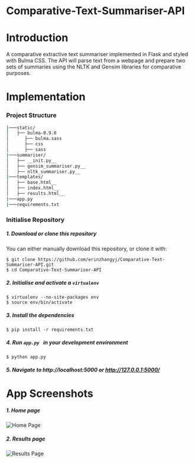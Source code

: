 # Comparative-Text-Summariser-API

# Introduction

A comparative extractive text summariser implemented in Flask and styled with Bulma CSS. The API will parse text from a webpage and prepare two sets of summaries using the NLTK and Gensim libraries for comparative purposes. 

# Implementation
 
 ### Project Structure
 ```bash
|───static/
│   ├── bulma-0.9.0
│      ├── bulma.sass
│      ├── css
│      ├── sass
|───summariser/
│   ├── __init.py__
│   ├── gensim_summariser.py__
│   ├── nltk_summariser.py__
|───templates/
│   ├── base.html__
│   ├── index.html__
│   ├── results.html__
|───app.py
|───requirements.txt
 ```
 ### Initialise Repository
##### 1. Download or clone this repository

You can either manually download this repository, or clone it with: <br>
```
$ git clone https://github.com/erinzhangyj/Comparative-Text-Summariser-API.git
$ cd Comparative-Text-Summariser-API
```

##### 2. Initialise and activate a `virtualenv`
```
$ virtualenv --no-site-packages env
$ source env/bin/activate
```

##### 3. Install the dependencies
```
$ pip install -r requirements.txt
```

##### 4. Run `app.py ` in your development environment
```
$ python app.py
```

##### 5. Navigate to http://localhost:5000 or  http://127.0.0.1:5000/


# App Screenshots
##### 1. Home page

![Home Page](https://i.imgur.com/xjR2YRA.png)

##### 2. Results page
![Results Page](https://i.imgur.com/7C0No8l.png)


